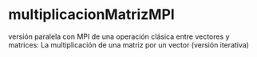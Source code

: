 # multiplicacionMatrizMPI
versión paralela con MPI de una operación clásica entre vectores y matrices: La multiplicación de una matriz por un vector (versión iterativa)
